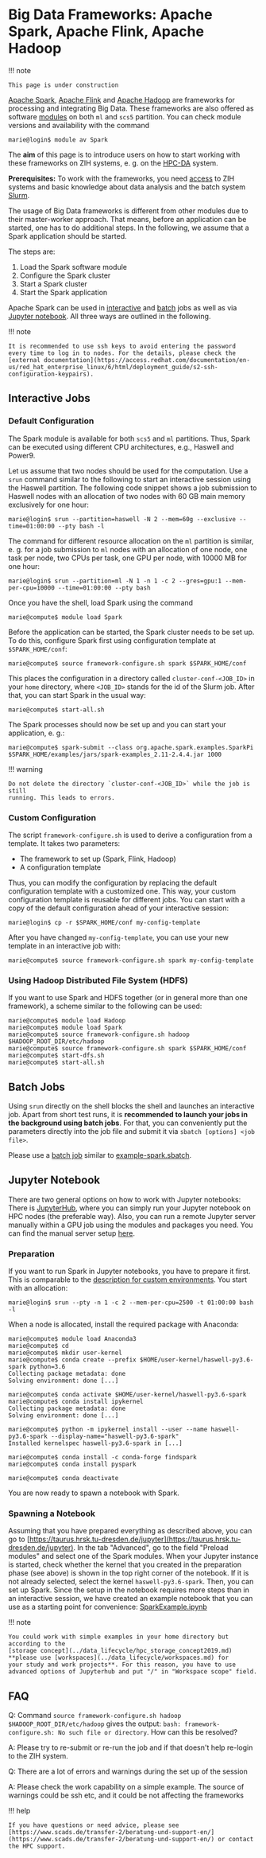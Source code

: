 # Big Data Frameworks: Apache Spark, Apache Flink, Apache Hadoop

!!! note

    This page is under construction

[Apache Spark](https://spark.apache.org/), [Apache Flink](https://flink.apache.org/)
and [Apache Hadoop](https://hadoop.apache.org/) are frameworks for processing and integrating
Big Data. These frameworks are also offered as software [modules](modules.md) on both `ml` and
`scs5` partition. You can check module versions and availability with the command

```console
marie@login$ module av Spark
```

The **aim** of this page is to introduce users on how to start working with
these frameworks on ZIH systems, e. g. on the [HPC-DA](../jobs_and_resources/hpcda.md) system.

**Prerequisites:** To work with the frameworks, you need [access](../access/login.md) to ZIH
systems and basic knowledge about data analysis and the batch system
[Slurm](../jobs_and_resources/slurm.md).

The usage of Big Data frameworks is
different from other modules due to their master-worker approach. That
means, before an application can be started, one has to do additional steps.
In the following, we assume that a Spark application should be
started.

The steps are:

1. Load the Spark software module
1. Configure the Spark cluster
1. Start a Spark cluster
1. Start the Spark application

Apache Spark can be used in [interactive](#interactive-jobs) and [batch](#batch-jobs) jobs as well
as via [Jupyter notebook](#jupyter-notebook). All three ways are outlined in the following.

!!! note

    It is recommended to use ssh keys to avoid entering the password
    every time to log in to nodes. For the details, please check the
    [external documentation](https://access.redhat.com/documentation/en-us/red_hat_enterprise_linux/6/html/deployment_guide/s2-ssh-configuration-keypairs).

## Interactive Jobs

### Default Configuration

The Spark module is available for both `scs5` and `ml` partitions.
Thus, Spark can be executed using different CPU architectures, e.g., Haswell and Power9.

Let us assume that two nodes should be used for the computation. Use a
`srun` command similar to the following to start an interactive session
using the Haswell partition. The following code snippet shows a job submission
to Haswell nodes with an allocation of two nodes with 60 GB main memory
exclusively for one hour:

```console
marie@login$ srun --partition=haswell -N 2 --mem=60g --exclusive --time=01:00:00 --pty bash -l
```

The command for different resource allocation on the `ml` partition is
similar, e. g. for a job submission to `ml` nodes with an allocation of one
node, one task per node, two CPUs per task, one GPU per node, with 10000 MB for one hour:

```console
marie@login$ srun --partition=ml -N 1 -n 1 -c 2 --gres=gpu:1 --mem-per-cpu=10000 --time=01:00:00 --pty bash
```

Once you have the shell, load Spark using the command

```console
marie@compute$ module load Spark
```

Before the application can be started, the Spark cluster needs to be set
up. To do this, configure Spark first using configuration template at
`$SPARK_HOME/conf`:

```console
marie@compute$ source framework-configure.sh spark $SPARK_HOME/conf
```

This places the configuration in a directory called
`cluster-conf-<JOB_ID>` in your `home` directory, where `<JOB_ID>` stands
for the id of the Slurm job. After that, you can start Spark in the
usual way:

```console
marie@compute$ start-all.sh
```

The Spark processes should now be set up and you can start your
application, e. g.:

```console
marie@compute$ spark-submit --class org.apache.spark.examples.SparkPi $SPARK_HOME/examples/jars/spark-examples_2.11-2.4.4.jar 1000
```

!!! warning

    Do not delete the directory `cluster-conf-<JOB_ID>` while the job is still
    running. This leads to errors.

### Custom Configuration

The script `framework-configure.sh` is used to derive a configuration from
a template. It takes two parameters:

- The framework to set up (Spark, Flink, Hadoop)
- A configuration template

Thus, you can modify the configuration by replacing the default
configuration template with a customized one. This way, your custom
configuration template is reusable for different jobs. You can start
with a copy of the default configuration ahead of your interactive
session:

```console
marie@login$ cp -r $SPARK_HOME/conf my-config-template
```

After you have changed `my-config-template`, you can use your new template
in an interactive job with:

```console
marie@compute$ source framework-configure.sh spark my-config-template
```

### Using Hadoop Distributed File System (HDFS)

If you want to use Spark and HDFS together (or in general more than one
framework), a scheme similar to the following can be used:

```console
marie@compute$ module load Hadoop
marie@compute$ module load Spark
marie@compute$ source framework-configure.sh hadoop $HADOOP_ROOT_DIR/etc/hadoop
marie@compute$ source framework-configure.sh spark $SPARK_HOME/conf
marie@compute$ start-dfs.sh
marie@compute$ start-all.sh
```

## Batch Jobs

Using `srun` directly on the shell blocks the shell and launches an
interactive job. Apart from short test runs, it is **recommended to
launch your jobs in the background using batch jobs**. For that, you can
conveniently put the parameters directly into the job file and submit it via
`sbatch [options] <job file>`.

Please use a [batch job](../jobs_and_resources/slurm.md) similar to
[example-spark.sbatch](misc/example-spark.sbatch).

## Jupyter Notebook

There are two general options on how to work with Jupyter notebooks:
There is [JupyterHub](../access/jupyterhub.md), where you can simply
run your Jupyter notebook on HPC nodes (the preferable way). Also, you
can run a remote Jupyter server manually within a GPU job using
the modules and packages you need. You can find the manual server
setup [here](deep_learning.md).

### Preparation

If you want to run Spark in Jupyter notebooks, you have to prepare it first. This is comparable
to the [description for custom environments](../access/jupyterhub.md#conda-environment).
You start with an allocation:

```console
marie@login$ srun --pty -n 1 -c 2 --mem-per-cpu=2500 -t 01:00:00 bash -l
```

When a node is allocated, install the required package with Anaconda:

```console
marie@compute$ module load Anaconda3
marie@compute$ cd
marie@compute$ mkdir user-kernel
marie@compute$ conda create --prefix $HOME/user-kernel/haswell-py3.6-spark python=3.6
Collecting package metadata: done
Solving environment: done [...]

marie@compute$ conda activate $HOME/user-kernel/haswell-py3.6-spark
marie@compute$ conda install ipykernel
Collecting package metadata: done
Solving environment: done [...]

marie@compute$ python -m ipykernel install --user --name haswell-py3.6-spark --display-name="haswell-py3.6-spark"
Installed kernelspec haswell-py3.6-spark in [...]

marie@compute$ conda install -c conda-forge findspark
marie@compute$ conda install pyspark

marie@compute$ conda deactivate
```

You are now ready to spawn a notebook with Spark.

### Spawning a Notebook

Assuming that you have prepared everything as described above, you can go to
[https://taurus.hrsk.tu-dresden.de/jupyter](https://taurus.hrsk.tu-dresden.de/jupyter).
In the tab "Advanced", go
to the field "Preload modules" and select one of the Spark modules.
When your Jupyter instance is started, check whether the kernel that
you created in the preparation phase (see above) is shown in the top
right corner of the notebook. If it is not already selected, select the
kernel `haswell-py3.6-spark`. Then, you can set up Spark. Since the setup
in the notebook requires more steps than in an interactive session, we
have created an example notebook that you can use as a starting point
for convenience: [SparkExample.ipynb](misc/SparkExample.ipynb)

!!! note

    You could work with simple examples in your home directory but according to the
    [storage concept](../data_lifecycle/hpc_storage_concept2019.md)
    **please use [workspaces](../data_lifecycle/workspaces.md) for
    your study and work projects**. For this reason, you have to use
    advanced options of Jupyterhub and put "/" in "Workspace scope" field.

## FAQ

Q: Command `source framework-configure.sh hadoop
$HADOOP_ROOT_DIR/etc/hadoop` gives the output:
`bash: framework-configure.sh: No such file or directory`. How can this be resolved?

A: Please try to re-submit or re-run the job and if that doesn't help
re-login to the ZIH system.

Q: There are a lot of errors and warnings during the set up of the
session

A: Please check the work capability on a simple example. The source of
warnings could be ssh etc, and it could be not affecting the frameworks

!!! help

    If you have questions or need advice, please see
    [https://www.scads.de/transfer-2/beratung-und-support-en/](https://www.scads.de/transfer-2/beratung-und-support-en/) or contact the HPC support.
